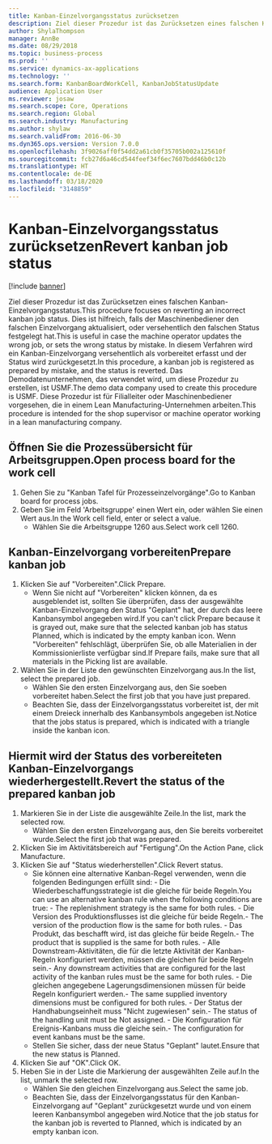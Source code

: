 ```yaml
---
title: Kanban-Einzelvorgangsstatus zurücksetzen
description: Ziel dieser Prozedur ist das Zurücksetzen eines falschen Kanban-Einzelvorgangsstatus.
author: ShylaThompson
manager: AnnBe
ms.date: 08/29/2018
ms.topic: business-process
ms.prod: ''
ms.service: dynamics-ax-applications
ms.technology: ''
ms.search.form: KanbanBoardWorkCell, KanbanJobStatusUpdate
audience: Application User
ms.reviewer: josaw
ms.search.scope: Core, Operations
ms.search.region: Global
ms.search.industry: Manufacturing
ms.author: shylaw
ms.search.validFrom: 2016-06-30
ms.dyn365.ops.version: Version 7.0.0
ms.openlocfilehash: 3f9026aff0f54dd2a61cb0f35705b002a125610f
ms.sourcegitcommit: fcb27d6a46cd544feef34f6ec7607bdd46b0c12b
ms.translationtype: HT
ms.contentlocale: de-DE
ms.lasthandoff: 03/18/2020
ms.locfileid: "3148859"
---
```

# <a name="revert-kanban-job-status"></a><span data-ttu-id="ef8d7-103">Kanban-Einzelvorgangsstatus zurücksetzen</span><span class="sxs-lookup"><span data-stu-id="ef8d7-103">Revert kanban job status</span></span>

[!include [banner](../../includes/banner.md)]

<span data-ttu-id="ef8d7-104">Ziel dieser Prozedur ist das Zurücksetzen eines falschen Kanban-Einzelvorgangsstatus.</span><span class="sxs-lookup"><span data-stu-id="ef8d7-104">This procedure focuses on reverting an incorrect kanban job status.</span></span> <span data-ttu-id="ef8d7-105">Dies ist hilfreich, falls der Maschinenbediener den falschen Einzelvorgang aktualisiert, oder versehentlich den falschen Status festgelegt hat.</span><span class="sxs-lookup"><span data-stu-id="ef8d7-105">This is useful in case the machine operator updates the wrong job, or sets the wrong status by mistake.</span></span> <span data-ttu-id="ef8d7-106">In diesem Verfahren wird ein Kanban-Einzelvorgang versehentlich als vorbereitet erfasst und der Status wird zurückgesetzt.</span><span class="sxs-lookup"><span data-stu-id="ef8d7-106">In this procedure, a kanban job is registered as prepared by mistake, and the status is reverted.</span></span> <span data-ttu-id="ef8d7-107">Das Demodatenunternehmen, das verwendet wird, um diese Prozedur zu erstellen, ist USMF.</span><span class="sxs-lookup"><span data-stu-id="ef8d7-107">The demo data company used to create this procedure is USMF.</span></span> <span data-ttu-id="ef8d7-108">Diese Prozedur ist für Filialleiter oder Maschinenbediener vorgesehen, die in einem Lean Manufacturing-Unternehmen arbeiten.</span><span class="sxs-lookup"><span data-stu-id="ef8d7-108">This procedure is intended for the shop supervisor or machine operator working in a lean manufacturing company.</span></span>


## <a name="open-process-board-for-the-work-cell"></a><span data-ttu-id="ef8d7-109">Öffnen Sie die Prozessübersicht für Arbeitsgruppen.</span><span class="sxs-lookup"><span data-stu-id="ef8d7-109">Open process board for the work cell</span></span>
1. <span data-ttu-id="ef8d7-110">Gehen Sie zu "Kanban Tafel für Prozesseinzelvorgänge".</span><span class="sxs-lookup"><span data-stu-id="ef8d7-110">Go to Kanban board for process jobs.</span></span>
2. <span data-ttu-id="ef8d7-111">Geben Sie im Feld 'Arbeitsgruppe' einen Wert ein, oder wählen Sie einen Wert aus.</span><span class="sxs-lookup"><span data-stu-id="ef8d7-111">In the Work cell field, enter or select a value.</span></span>
    * <span data-ttu-id="ef8d7-112">Wählen Sie die Arbeitsgruppe 1260 aus.</span><span class="sxs-lookup"><span data-stu-id="ef8d7-112">Select work cell 1260.</span></span>  

## <a name="prepare-kanban-job"></a><span data-ttu-id="ef8d7-113">Kanban-Einzelvorgang vorbereiten</span><span class="sxs-lookup"><span data-stu-id="ef8d7-113">Prepare kanban job</span></span>
1. <span data-ttu-id="ef8d7-114">Klicken Sie auf "Vorbereiten".</span><span class="sxs-lookup"><span data-stu-id="ef8d7-114">Click Prepare.</span></span>
    * <span data-ttu-id="ef8d7-115">Wenn Sie nicht auf "Vorbereiten" klicken können, da es ausgeblendet ist, sollten Sie überprüfen, dass der ausgewählte Kanban-Einzelvorgang den Status "Geplant" hat, der durch das leere Kanbansymbol angegeben wird.</span><span class="sxs-lookup"><span data-stu-id="ef8d7-115">If you can't click Prepare because it is grayed out, make sure that the selected kanban job has status Planned, which is indicated by the empty kanban icon.</span></span> <span data-ttu-id="ef8d7-116">Wenn "Vorbereiten" fehlschlägt, überprüfen Sie, ob alle Materialien in der Kommissionierliste verfügbar sind.</span><span class="sxs-lookup"><span data-stu-id="ef8d7-116">If Prepare fails, make sure that all materials in the Picking list are available.</span></span>  
2. <span data-ttu-id="ef8d7-117">Wählen Sie in der Liste den gewünschten Einzelvorgang aus.</span><span class="sxs-lookup"><span data-stu-id="ef8d7-117">In the list, select the prepared job.</span></span>
    * <span data-ttu-id="ef8d7-118">Wählen Sie den ersten Einzelvorgang aus, den Sie soeben vorbereitet haben.</span><span class="sxs-lookup"><span data-stu-id="ef8d7-118">Select the first job that you have just prepared.</span></span>  
    * <span data-ttu-id="ef8d7-119">Beachten Sie, dass der Einzelvorgangsstatus vorbereitet ist, der mit einem Dreieck innerhalb des Kanbansymbols angegeben ist.</span><span class="sxs-lookup"><span data-stu-id="ef8d7-119">Notice that the jobs status is prepared, which is indicated with a triangle inside the kanban icon.</span></span>  

## <a name="revert-the-status-of-the-prepared-kanban-job"></a><span data-ttu-id="ef8d7-120">Hiermit wird der Status des vorbereiteten Kanban-Einzelvorgangs wiederhergestellt.</span><span class="sxs-lookup"><span data-stu-id="ef8d7-120">Revert the status of the prepared kanban job</span></span>
1. <span data-ttu-id="ef8d7-121">Markieren Sie in der Liste die ausgewählte Zeile.</span><span class="sxs-lookup"><span data-stu-id="ef8d7-121">In the list, mark the selected row.</span></span>
    * <span data-ttu-id="ef8d7-122">Wählen Sie den ersten Einzelvorgang aus, den Sie bereits vorbereitet wurde.</span><span class="sxs-lookup"><span data-stu-id="ef8d7-122">Select the first job that was prepared.</span></span>  
2. <span data-ttu-id="ef8d7-123">Klicken Sie im Aktivitätsbereich auf "Fertigung".</span><span class="sxs-lookup"><span data-stu-id="ef8d7-123">On the Action Pane, click Manufacture.</span></span>
3. <span data-ttu-id="ef8d7-124">Klicken Sie auf "Status wiederherstellen".</span><span class="sxs-lookup"><span data-stu-id="ef8d7-124">Click Revert status.</span></span>
    * <span data-ttu-id="ef8d7-125">Sie können eine alternative Kanban-Regel verwenden, wenn die folgenden Bedingungen erfüllt sind: - Die Wiederbeschaffungsstrategie ist die gleiche für beide Regeln.</span><span class="sxs-lookup"><span data-stu-id="ef8d7-125">You can use an alternative kanban rule when the following conditions are true:  - The replenishment strategy is the same for both rules.</span></span>  <span data-ttu-id="ef8d7-126">- Die Version des Produktionsflusses ist die gleiche für beide Regeln.</span><span class="sxs-lookup"><span data-stu-id="ef8d7-126">- The version of the production flow is the same for both rules.</span></span>  <span data-ttu-id="ef8d7-127">- Das Produkt, das beschafft wird, ist das gleiche für beide Regeln.</span><span class="sxs-lookup"><span data-stu-id="ef8d7-127">- The product that is supplied is the same for both rules.</span></span>  <span data-ttu-id="ef8d7-128">- Alle Downstream-Aktivitäten, die für die letzte Aktivität der Kanban-Regeln konfiguriert werden, müssen die gleichen für beide Regeln sein.</span><span class="sxs-lookup"><span data-stu-id="ef8d7-128">- Any downstream activities that are configured for the last activity of the kanban rules must be the same for both rules.</span></span>  <span data-ttu-id="ef8d7-129">- Die gleichen angegebene Lagerungsdimensionen müssen für beide Regeln konfiguriert werden.</span><span class="sxs-lookup"><span data-stu-id="ef8d7-129">- The same supplied inventory dimensions must be configured for both rules.</span></span>  <span data-ttu-id="ef8d7-130">- Der Status der Handhabungseinheit muss "Nicht zugewiesen" sein.</span><span class="sxs-lookup"><span data-stu-id="ef8d7-130">- The status of the handling unit must be Not assigned.</span></span>  <span data-ttu-id="ef8d7-131">- Die Konfiguration für Ereignis-Kanbans muss die gleiche sein.</span><span class="sxs-lookup"><span data-stu-id="ef8d7-131">- The configuration for event kanbans must be the same.</span></span>  
    * <span data-ttu-id="ef8d7-132">Stellen Sie sicher, dass der neue Status "Geplant" lautet.</span><span class="sxs-lookup"><span data-stu-id="ef8d7-132">Ensure that the new status is Planned.</span></span>  
4. <span data-ttu-id="ef8d7-133">Klicken Sie auf "OK".</span><span class="sxs-lookup"><span data-stu-id="ef8d7-133">Click OK.</span></span>
5. <span data-ttu-id="ef8d7-134">Heben Sie in der Liste die Markierung der ausgewählten Zeile auf.</span><span class="sxs-lookup"><span data-stu-id="ef8d7-134">In the list, unmark the selected row.</span></span>
    * <span data-ttu-id="ef8d7-135">Wählen Sie den gleichen Einzelvorgang aus.</span><span class="sxs-lookup"><span data-stu-id="ef8d7-135">Select the same job.</span></span>  
    * <span data-ttu-id="ef8d7-136">Beachten Sie, dass der Einzelvorgangsstatus für den Kanban-Einzelvorgang auf "Geplant" zurückgesetzt wurde und von einem leeren Kanbansymbol angegeben wird.</span><span class="sxs-lookup"><span data-stu-id="ef8d7-136">Notice that the job status for the kanban job is reverted to Planned, which is indicated by an empty kanban icon.</span></span>  

